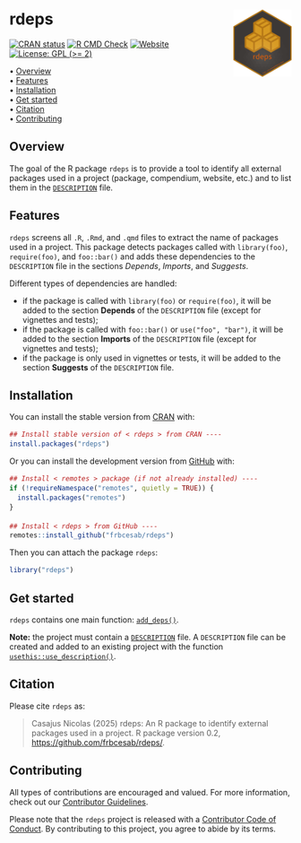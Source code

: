 
<!-- README.md is generated from README.Rmd. Please edit that file -->

# rdeps <img src="man/figures/logo.png" align="right" style="float:right; height:120px;"/>

<!-- badges: start -->

[![CRAN
status](https://www.r-pkg.org/badges/version/rdeps)](https://CRAN.R-project.org/package=rdeps)
[![R CMD
Check](https://github.com/frbcesab/rdeps/actions/workflows/R-CMD-check.yaml/badge.svg)](https://github.com/frbcesab/rdeps/actions/workflows/R-CMD-check.yaml)
[![Website](https://github.com/frbcesab/rdeps/actions/workflows/pkgdown.yaml/badge.svg)](https://github.com/frbcesab/rdeps/actions/workflows/pkgdown.yaml)
[![License: GPL (\>=
2)](https://img.shields.io/badge/License-GPL%20%28%3E%3D%202%29-blue.svg)](https://choosealicense.com/licenses/gpl-2.0/)
<!-- badges: end -->

<p align="left">
• <a href="#overview">Overview</a><br> •
<a href="#features">Features</a><br> •
<a href="#installation">Installation</a><br> •
<a href="#get-started">Get started</a><br> •
<a href="#citation">Citation</a><br> •
<a href="#contributing">Contributing</a>
</p>

## Overview

The goal of the R package `rdeps` is to provide a tool to identify all
external packages used in a project (package, compendium, website, etc.)
and to list them in the
[`DESCRIPTION`](https://r-pkgs.org/description.html) file.

## Features

`rdeps` screens all `.R`, `.Rmd`, and `.qmd` files to extract the name
of packages used in a project. This package detects packages called with
`library(foo)`, `require(foo)`, and `foo::bar()` and adds these
dependencies to the `DESCRIPTION` file in the sections *Depends*,
*Imports*, and *Suggests*.

Different types of dependencies are handled:

- if the package is called with `library(foo)` or `require(foo)`, it
  will be added to the section **Depends** of the `DESCRIPTION` file
  (except for vignettes and tests);
- if the package is called with `foo::bar()` or `use("foo", "bar")`, it
  will be added to the section **Imports** of the `DESCRIPTION` file
  (except for vignettes and tests);
- if the package is only used in vignettes or tests, it will be added to
  the section **Suggests** of the `DESCRIPTION` file.

## Installation

You can install the stable version from
[CRAN](https://cran.r-project.org/) with:

``` r
## Install stable version of < rdeps > from CRAN ----
install.packages("rdeps")
```

Or you can install the development version from
[GitHub](https://github.com/) with:

``` r
## Install < remotes > package (if not already installed) ----
if (!requireNamespace("remotes", quietly = TRUE)) {
  install.packages("remotes")
}

## Install < rdeps > from GitHub ----
remotes::install_github("frbcesab/rdeps")
```

Then you can attach the package `rdeps`:

``` r
library("rdeps")
```

## Get started

`rdeps` contains one main function:
[`add_deps()`](https://frbcesab.github.io/rdeps/reference/add_deps.html).

**Note:** the project must contain a
[`DESCRIPTION`](https://r-pkgs.org/description.html) file. A
`DESCRIPTION` file can be created and added to an existing project with
the function
[`usethis::use_description()`](https://usethis.r-lib.org/reference/use_description.html).

## Citation

Please cite `rdeps` as:

> Casajus Nicolas (2025) rdeps: An R package to identify external
> packages used in a project. R package version 0.2,
> <https://github.com/frbcesab/rdeps/>.

## Contributing

All types of contributions are encouraged and valued. For more
information, check out our [Contributor
Guidelines](https://github.com/frbcesab/rdeps/blob/main/CONTRIBUTING.md).

Please note that the `rdeps` project is released with a [Contributor
Code of
Conduct](https://contributor-covenant.org/version/2/1/CODE_OF_CONDUCT.html).
By contributing to this project, you agree to abide by its terms.
